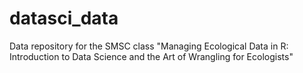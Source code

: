 # datasci_data
Data repository for the SMSC class "Managing Ecological Data in R: Introduction to Data Science and the Art of Wrangling for Ecologists"
